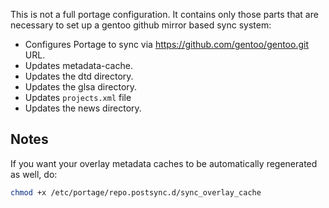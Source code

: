 This is not a full portage configuration. It contains only those parts that are
necessary to set up a gentoo github mirror based sync system:

* Configures Portage to sync via https://github.com/gentoo/gentoo.git URL.
* Updates metadata-cache.
* Updates the dtd directory.
* Updates the glsa directory.
* Updates `projects.xml` file
* Updates the news directory.

## Notes ##

If you want your overlay metadata caches to be automatically regenerated
as well, do:
```sh
chmod +x /etc/portage/repo.postsync.d/sync_overlay_cache
```
